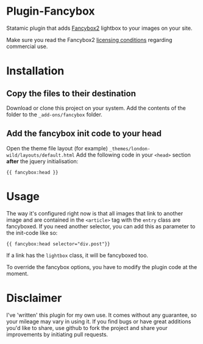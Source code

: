Plugin-Fancybox
===============

Statamic plugin that adds [Fancybox2](http://fancyapps.com/fancybox) lightbox to your images on your site.

Make sure you read the Fancybox2 [licensing conditions](http://fancyapps.com/fancybox/#license) regarding commercial use.


# Installation
## Copy the files to their destination
Download or clone this project on your system.
Add the contents of the folder to the `_add-ons/fancybox` folder.

## Add the fancybox init code to your head
Open the theme file layout (for example) `_themes/london-wild/layouts/default.html`
Add the following code in your `<head>` section **after** the jquery initialisation:

    {{ fancybox:head }}


# Usage

The way it's configured right now is that all images that link to another image and are contained in the `<article>` tag with the `entry` class are fancyboxed.
If you need another selector, you can add this as parameter to the init-code like so:

    {{ fancybox:head selector="div.post"}}
 
 If a link has the `lightbox` class, it will be fancyboxed too.   
 
 To override the fancybox options, you have to modify the plugin code at the moment.

# Disclaimer
I've 'written' this plugin for my own use. It comes without any guarantee, so your mileage may vary in using it. If you find bugs or have great additions you'd like to share, use github to fork the project and share your improvements by initiating pull requests.